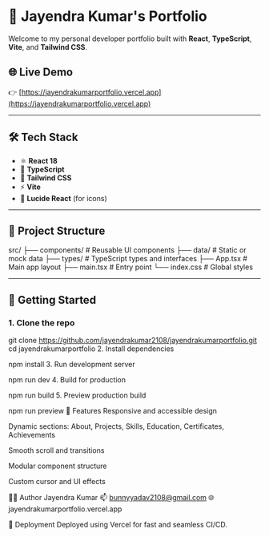 # 💼 Jayendra Kumar's Portfolio

Welcome to my personal developer portfolio built with **React**, **TypeScript**, **Vite**, and **Tailwind CSS**.

## 🌐 Live Demo

👉 [https://jayendrakumarportfolio.vercel.app](https://jayendrakumarportfolio.vercel.app)

---

## 🛠 Tech Stack

- ⚛️ **React 18**
- 🧠 **TypeScript**
- 🎨 **Tailwind CSS**
- ⚡ **Vite**
- 🧩 **Lucide React** (for icons)

---

## 📁 Project Structure

src/
├── components/ # Reusable UI components
├── data/ # Static or mock data
├── types/ # TypeScript types and interfaces
├── App.tsx # Main app layout
├── main.tsx # Entry point
└── index.css # Global styles

---

## 🚀 Getting Started

### 1. Clone the repo

git clone https://github.com/jayendrakumar2108/jayendrakumarportfolio.git
cd jayendrakumarportfolio
2. Install dependencies

npm install
3. Run development server

npm run dev
4. Build for production

npm run build
5. Preview production build

npm run preview
📱 Features
Responsive and accessible design

Dynamic sections: About, Projects, Skills, Education, Certificates, Achievements

Smooth scroll and transitions

Modular component structure

Custom cursor and UI effects

🧑‍💻 Author
Jayendra Kumar
📫 bunnyyadav2108@gmail.com
🌐 jayendrakumarportfolio.vercel.app

📌 Deployment
Deployed using Vercel for fast and seamless CI/CD.
